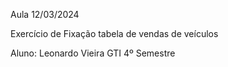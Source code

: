 Aula 12/03/2024

Exercício de Fixação
tabela de vendas de veículos

Aluno: Leonardo Vieira
GTI 4º Semestre